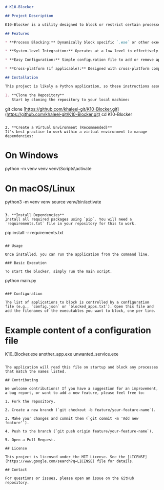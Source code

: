 ```markdown
# K10-Blocker

## Project Description

K10-Blocker is a utility designed to block or restrict certain processes or applications on a system. It's built to provide users with fine-grained control over their environment, ensuring that specified software or services do not run. This tool is particularly useful for managing resources, enhancing security, or maintaining system stability by preventing unwanted executables from launching.

## Features

* **Process Blocking:** Dynamically block specific `.exe` or other executable files from running.

* **System-level Integration:** Operates at a low level to effectively prevent applications from launching.

* **Easy Configuration:** Simple configuration file to add or remove applications from the block list.

* **Cross-platform (if applicable):** Designed with cross-platform compatibility in mind.

## Installation

This project is likely a Python application, so these instructions assume you have Python and `pip` installed.

1. **Clone the Repository**
   Start by cloning the repository to your local machine:

```

git clone [https://github.com/khaleel-git/K10-Blocker.git](https://github.com/khaleel-git/K10-Blocker.git)
cd K10-Blocker

```

2. **Create a Virtual Environment (Recommended)**
It's best practice to work within a virtual environment to manage dependencies:

```

# On Windows

python -m venv venv
venv\\Scripts\\activate

# On macOS/Linux

python3 -m venv venv
source venv/bin/activate

```

3. **Install Dependencies**
Install all required packages using `pip`. You will need a `requirements.txt` file in your repository for this to work.

```

pip install -r requirements.txt

```

## Usage

Once installed, you can run the application from the command line.

### Basic Execution

To start the blocker, simply run the main script.

```

python main.py

```

### Configuration

The list of applications to block is controlled by a configuration file (e.g., `config.json` or `blocked_apps.txt`). Open this file and add the filenames of the executables you want to block, one per line.

```

# Example content of a configuration file

K10\_Blocker.exe
another\_app.exe
unwanted\_service.exe

```

The application will read this file on startup and block any processes that match the names listed.

## Contributing

We welcome contributions! If you have a suggestion for an improvement, a bug report, or want to add a new feature, please feel free to:

1. Fork the repository.

2. Create a new branch (`git checkout -b feature/your-feature-name`).

3. Make your changes and commit them (`git commit -m 'Add new feature'`).

4. Push to the branch (`git push origin feature/your-feature-name`).

5. Open a Pull Request.

## License

This project is licensed under the MIT License. See the [LICENSE](https://www.google.com/search?q=LICENSE) file for details.

## Contact

For questions or issues, please open an issue on the GitHub repository.
```
